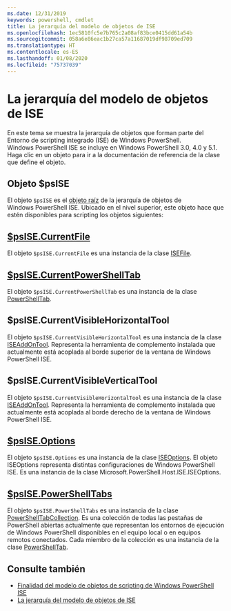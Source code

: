 ```yaml
---
ms.date: 12/31/2019
keywords: powershell, cmdlet
title: La jerarquía del modelo de objetos de ISE
ms.openlocfilehash: 1ec5810fc5e7b765c2a08af83bce0415dd61a54b
ms.sourcegitcommit: 058a6e86eac1b27ca57a11687019df98709ed709
ms.translationtype: HT
ms.contentlocale: es-ES
ms.lasthandoff: 01/08/2020
ms.locfileid: "75737039"
---
```

# <a name="the-ise-object-model-hierarchy"></a>La jerarquía del modelo de objetos de ISE

En este tema se muestra la jerarquía de objetos que forman parte del Entorno de scripting integrado (ISE) de Windows PowerShell. Windows PowerShell ISE se incluye en Windows PowerShell 3.0, 4.0 y 5.1. Haga clic en un objeto para ir a la documentación de referencia de la clase que define el objeto.

## <a name="psise-object"></a>Objeto $psISE

El objeto `$psISE` es el [objeto raíz](The-ObjectModelRoot-Object.md) de la jerarquía de objetos de Windows PowerShell ISE. Ubicado en el nivel superior, este objeto hace que estén disponibles para scripting los objetos siguientes:

## <a name="psisecurrentfilethe-isefile-objectmd"></a>[$psISE.CurrentFile](The-ISEFile-Object.md)

El objeto `$psISE.CurrentFile` es una instancia de la clase [ISEFile](The-ISEFile-Object.md).

## <a name="psisecurrentpowershelltabthe-powershelltab-objectmd"></a>[$psISE.CurrentPowerShellTab](The-PowerShellTab-Object.md)

El objeto `$psISE.CurrentPowerShellTab` es una instancia de la clase [PowerShellTab](The-PowerShellTab-Object.md).

## <a name="psisecurrentvisiblehorizontaltool"></a>$psISE.CurrentVisibleHorizontalTool

El objeto `$psISE.CurrentVisibleHorizontalTool` es una instancia de la clase [ISEAddOnTool](The-ISEAddOnTool-Object.md). Representa la herramienta de complemento instalada que actualmente está acoplada al borde superior de la ventana de Windows PowerShell ISE.

## <a name="psisecurrentvisibleverticaltool"></a>$psISE.CurrentVisibleVerticalTool

El objeto `$psISE.CurrentVisibleHorizontalTool` es una instancia de la clase [ISEAddOnTool](The-ISEAddOnTool-Object.md). Representa la herramienta de complemento instalada que actualmente está acoplada al borde derecho de la ventana de Windows PowerShell ISE.

## <a name="psiseoptionsthe-iseoptions-objectmd"></a>[$psISE.Options](The-ISEOptions-Object.md)

El objeto `$psISE.Options` es una instancia de la clase [ISEOptions](The-ISEOptions-Object.md). El objeto ISEOptions representa distintas configuraciones de Windows PowerShell ISE. Es una instancia de la clase Microsoft.PowerShell.Host.ISE.ISEOptions.

## <a name="psisepowershelltabsthe-powershelltabcollection-objectmd"></a>[$psISE.PowerShellTabs](The-PowerShellTabCollection-Object.md)

El objeto `$psISE.PowerShellTabs` es una instancia de la clase [PowerShellTabCollection](The-PowerShellTabCollection-Object.md). Es una colección de todas las pestañas de PowerShell abiertas actualmente que representan los entornos de ejecución de Windows PowerShell disponibles en el equipo local o en equipos remotos conectados. Cada miembro de la colección es una instancia de la clase [PowerShellTab](The-PowerShellTab-Object.md).

## <a name="see-also"></a>Consulte también

- [Finalidad del modelo de objetos de scripting de Windows PowerShell ISE](Purpose-of-the-Windows-PowerShell-ISE-Scripting-Object-Model.md)
- [La jerarquía del modelo de objetos de ISE](The-ISE-Object-Model-Hierarchy.md)
